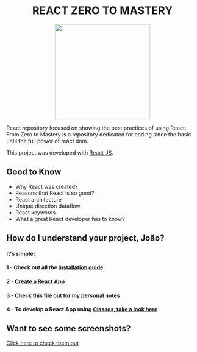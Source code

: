 <h1 align="center"><b>REACT ZERO TO MASTERY</b></h1>

<p align="center">
  <img src="https://cdn.worldvectorlogo.com/logos/react.svg" width="250">
</p>

React repository focused on showing the best practices of using React. 
From Zero to Mastery is a repository dedicated for coding since the basic until the full power of react dom. 

This project was developed with [React JS](https://reactjs.org/).

## Good to Know
- Why React was created?
- Reasons that React is so good?
- React architecture
- Unique direction dataflow
- React keywords
- What a great React developer has to know?

## How do I understand your project, João? 
#### It's simple: 
#### 1 - Check out all the [installation guide](https://github.com/jvlessa/React--Zero-To-Mastery/blob/master/INSTALLATION%20GUIDE.md)
#### 2 - [Create a React App](https://reactjs.org/docs/create-a-new-react-app.html)
#### 3 - Check this file out for [my personal notes](https://github.com/jvlessa/React--Zero-To-Mastery/blob/master/INFO.md)
#### 4 - To develop a React App using [Classes, take a look here](https://reactjs.org/docs/react-component.html)

## Want to see some screenshots? 
[Click here to check them out](https://github.com/jvlessa/React--Zero-To-Mastery/tree/master/screenshots)
